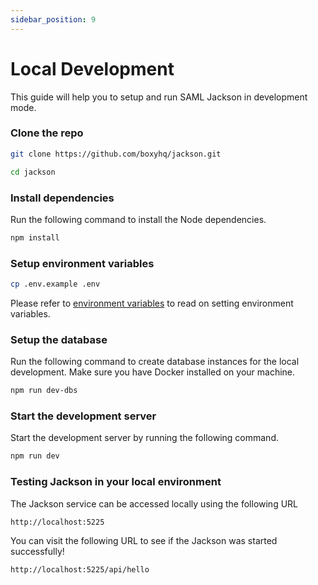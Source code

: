 ```yaml
---
sidebar_position: 9
---
```


# Local Development

This guide will help you to setup and run SAML Jackson in development mode. 

### Clone the repo

```bash
git clone https://github.com/boxyhq/jackson.git

cd jackson
```

### Install dependencies

Run the following command to install the Node dependencies.

```bash
npm install
```

### Setup environment variables

```bash
cp .env.example .env
```

Please refer to [environment variables](env-variables.md) to read on setting environment variables.

### Setup the database

Run the following command to create database instances for the local development. Make sure you have Docker installed on your machine.

```bash
npm run dev-dbs
```

### Start the development server

Start the development server by running the following command.

```bash
npm run dev
```

### Testing Jackson in your local environment

The Jackson service can be accessed locally using the following URL

```
http://localhost:5225
```

You can visit the following URL to see if the Jackson was started successfully!

```
http://localhost:5225/api/hello
```
